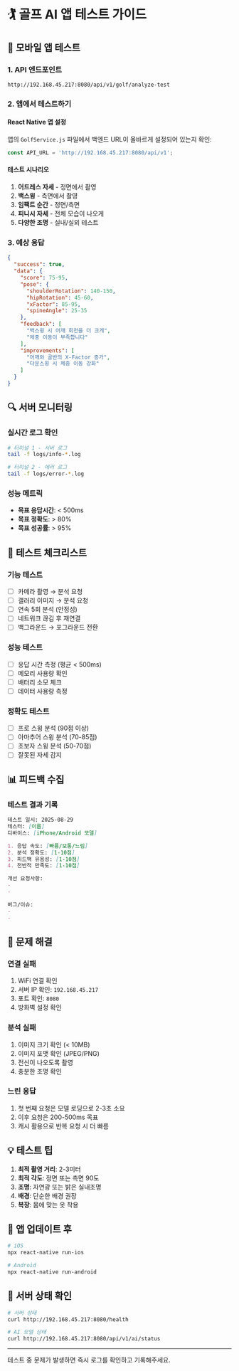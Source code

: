 # 🏌️ 골프 AI 앱 테스트 가이드

## 📱 모바일 앱 테스트

### 1. API 엔드포인트
```
http://192.168.45.217:8080/api/v1/golf/analyze-test
```

### 2. 앱에서 테스트하기

#### React Native 앱 설정
앱의 `GolfService.js` 파일에서 백엔드 URL이 올바르게 설정되어 있는지 확인:
```javascript
const API_URL = 'http://192.168.45.217:8080/api/v1';
```

#### 테스트 시나리오
1. **어드레스 자세** - 정면에서 촬영
2. **백스윙** - 측면에서 촬영
3. **임팩트 순간** - 정면/측면
4. **피니시 자세** - 전체 모습이 나오게
5. **다양한 조명** - 실내/실외 테스트

### 3. 예상 응답
```json
{
  "success": true,
  "data": {
    "score": 75-95,
    "pose": {
      "shoulderRotation": 140-150,
      "hipRotation": 45-60,
      "xFactor": 85-95,
      "spineAngle": 25-35
    },
    "feedback": [
      "백스윙 시 어깨 회전을 더 크게",
      "체중 이동이 부족합니다"
    ],
    "improvements": [
      "어깨와 골반의 X-Factor 증가",
      "다운스윙 시 체중 이동 강화"
    ]
  }
}
```

## 🔍 서버 모니터링

### 실시간 로그 확인
```bash
# 터미널 1 - 서버 로그
tail -f logs/info-*.log

# 터미널 2 - 에러 로그
tail -f logs/error-*.log
```

### 성능 메트릭
- **목표 응답시간**: < 500ms
- **목표 정확도**: > 80%
- **목표 성공률**: > 95%

## 🧪 테스트 체크리스트

### 기능 테스트
- [ ] 카메라 촬영 → 분석 요청
- [ ] 갤러리 이미지 → 분석 요청
- [ ] 연속 5회 분석 (안정성)
- [ ] 네트워크 끊김 후 재연결
- [ ] 백그라운드 → 포그라운드 전환

### 성능 테스트
- [ ] 응답 시간 측정 (평균 < 500ms)
- [ ] 메모리 사용량 확인
- [ ] 배터리 소모 체크
- [ ] 데이터 사용량 측정

### 정확도 테스트
- [ ] 프로 스윙 분석 (90점 이상)
- [ ] 아마추어 스윙 분석 (70-85점)
- [ ] 초보자 스윙 분석 (50-70점)
- [ ] 잘못된 자세 감지

## 📊 피드백 수집

### 테스트 결과 기록
```markdown
테스트 일시: 2025-08-29
테스터: [이름]
디바이스: [iPhone/Android 모델]

1. 응답 속도: [빠름/보통/느림]
2. 분석 정확도: [1-10점]
3. 피드백 유용성: [1-10점]
4. 전반적 만족도: [1-10점]

개선 요청사항:
- 
- 

버그/이슈:
- 
- 
```

## 🚨 문제 해결

### 연결 실패
1. WiFi 연결 확인
2. 서버 IP 확인: `192.168.45.217`
3. 포트 확인: `8080`
4. 방화벽 설정 확인

### 분석 실패
1. 이미지 크기 확인 (< 10MB)
2. 이미지 포맷 확인 (JPEG/PNG)
3. 전신이 나오도록 촬영
4. 충분한 조명 확인

### 느린 응답
1. 첫 번째 요청은 모델 로딩으로 2-3초 소요
2. 이후 요청은 200-500ms 목표
3. 캐시 활용으로 반복 요청 시 더 빠름

## 💡 테스트 팁

1. **최적 촬영 거리**: 2-3미터
2. **최적 각도**: 정면 또는 측면 90도
3. **조명**: 자연광 또는 밝은 실내조명
4. **배경**: 단순한 배경 권장
5. **복장**: 몸에 맞는 옷 착용

## 📱 앱 업데이트 후
```bash
# iOS
npx react-native run-ios

# Android
npx react-native run-android
```

## 🔧 서버 상태 확인
```bash
# 서버 상태
curl http://192.168.45.217:8080/health

# AI 모델 상태
curl http://192.168.45.217:8080/api/v1/ai/status
```

---

테스트 중 문제가 발생하면 즉시 로그를 확인하고 기록해주세요.